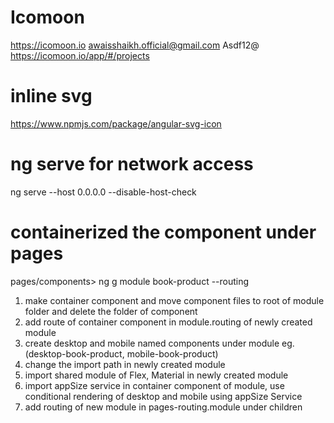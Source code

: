 # Icomoon
https://icomoon.io
awaisshaikh.official@gmail.com
Asdf12@
https://icomoon.io/app/#/projects

# inline svg
https://www.npmjs.com/package/angular-svg-icon

# ng serve for network access
ng serve --host 0.0.0.0 --disable-host-check

# containerized the component under pages
pages/components> ng g module book-product --routing

1. make container component and move component files to root of module folder and delete the folder of component
2. add route of container component in module.routing of newly created module
3. create desktop and mobile named components under module eg. (desktop-book-product, mobile-book-product)
4. change the import path in newly created module
5. import shared module of Flex, Material in newly created module
6. import appSize service in container component of module, use conditional rendering of desktop and mobile using appSize Service
7. add routing of new module in pages-routing.module under children 